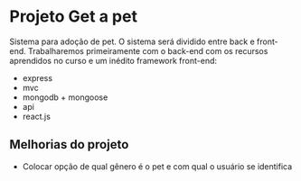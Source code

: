 # Projeto Get a pet

Sistema para adoção de pet. O sistema será dividido entre back e front-end. Trabalharemos primeiramente com o back-end com os recursos aprendidos no curso e um inédito framework front-end:

* express
* mvc
* mongodb + mongoose
* api
* react.js

## Melhorias do projeto

* Colocar opção de qual gênero é o pet e com qual o usuário se identifica
